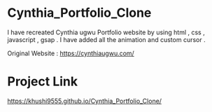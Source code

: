 # Cynthia_Portfolio_Clone
I have recreated Cynthia ugwu Portfolio website by using html , css , javascript , gsap . I have added all the animation and custom cursor .

Original Website : https://cynthiaugwu.com/

# Project Link 
https://khushi9555.github.io/Cynthia_Portfolio_Clone/
